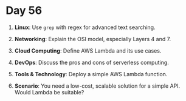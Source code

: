 # Day 56

1. **Linux**: Use `grep` with regex for advanced text searching.

2. **Networking**: Explain the OSI model, especially Layers 4 and 7.

3. **Cloud Computing**: Define AWS Lambda and its use cases.

4. **DevOps**: Discuss the pros and cons of serverless computing.

5. **Tools & Technology**: Deploy a simple AWS Lambda function.

6. **Scenario**: You need a low-cost, scalable solution for a simple API. Would Lambda be suitable?

